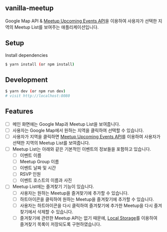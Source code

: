 ## vanilla-meetup

Google Map API & [Meetup Upcoming Events API](https://www.meetup.com/meetup_api/docs/find/upcoming_events/)을 이용하여 사용자가 선택한 지역의 Meetup List를 보여주는 애플리케이션입니다.

## Setup

Install dependencies

```sh
$ yarn install (or npm install)
```

## Development

```sh
$ yarn dev (or npm run dev)
# visit http://localhost:8080
```

## Features

- [ ] 메인 화면에는 Google Map과 Meetup List을 보여줍니다.
- [ ] 사용자는 Google Map에서 원하는 지역을 클릭하여 선택할 수 있습니다.
- [ ] 사용자가 지역을 클릭하면 [Meetup Upcoming Events API](https://www.meetup.com/meetup_api/docs/find/upcoming_events/)를 이용하여 사용자가 선택한 지역의 Meetup List를 보여줍니다.
- [ ] Meetup List는 아래와 같은 기본적인 이벤트의 정보들을 포함하고 있습니다.
  - [ ] 이벤트 이름
  - [ ] Meetup Group 이름
  - [ ] 이벤트 날짜 및 시간
  - [ ] RSVP 인원
  - [ ] 이벤트 호스트의 이름과 사진
- [ ] Meetup List에는 즐겨찾기 기능이 있습니다.
  - [ ] 사용자는 원하는 Meetup을 즐겨찾기에 추가할 수 있습니다.
  - [ ] 하트아이콘을 클릭하여 원하는 Meetup을 즐겨찾기에 추가할 수 있습니다.
  - [ ] 사용자는 하트아이콘을 다시 클릭하여 즐겨찾기에 추가한 Meetup을 다시 즐겨찾기에서 삭제할 수 있습니다.
  - [ ] 즐겨찾기에 관련한 Meetup API는 없기 때문에, [Local Storage](https://developer.mozilla.org/en-US/docs/Web/API/Window/localStorage)를 이용하여 즐겨찾기 목록이 저장되도록 구현하였습니다.
